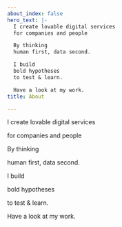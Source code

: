 ```yaml
---
about_index: false
hero_text: |-
  I create lovable digital services
  for companies and people

  By thinking
  human first, data second.

  I build
  bold hypotheses
  to test & learn.

  Have a look at my work.
title: About

---
```

<Hero :text="$page.frontmatter.hero_text" />

I create lovable digital services

for companies and people

By thinking

human first, data second.

I build

bold hypotheses

to test & learn.

Have a look at my work.